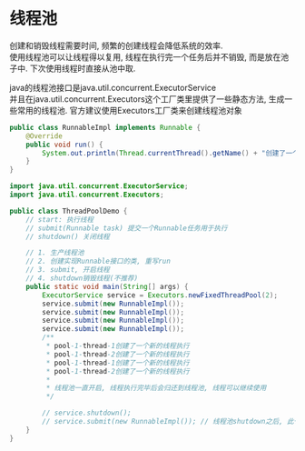 # 线程池

创建和销毁线程需要时间, 频繁的创建线程会降低系统的效率.  
使用线程池可以让线程得以复用, 线程在执行完一个任务后并不销毁, 而是放在池子中. 下次使用线程时直接从池中取.  

java的线程池接口是java.util.concurrent.ExecutorService  
并且在java.util.concurrent.Executors这个工厂类里提供了一些静态方法, 生成一些常用的线程池. 
官方建议使用Executors工厂类来创建线程池对象    

```java
public class RunnableImpl implements Runnable {
    @Override
    public void run() {
        System.out.println(Thread.currentThread().getName() + "创建了一个新的线程执行");
    }
}
```  

```java
import java.util.concurrent.ExecutorService;
import java.util.concurrent.Executors;

public class ThreadPoolDemo {
    // start: 执行线程
    // submit(Runnable task) 提交一个Runnable任务用于执行
    // shutdown() 关闭线程

    // 1. 生产线程池
    // 2. 创建实现Runnable接口的类, 重写run
    // 3. submit, 开启线程
    // 4. shutdown销毁线程(不推荐)
    public static void main(String[] args) {
        ExecutorService service = Executors.newFixedThreadPool(2);
        service.submit(new RunnableImpl());
        service.submit(new RunnableImpl());
        service.submit(new RunnableImpl());
        service.submit(new RunnableImpl());
        /**
         * pool-1-thread-1创建了一个新的线程执行
         * pool-1-thread-2创建了一个新的线程执行
         * pool-1-thread-1创建了一个新的线程执行
         * pool-1-thread-2创建了一个新的线程执行
         *
         * 线程池一直开启, 线程执行完毕后会归还到线程池, 线程可以继续使用
         */

        // service.shutdown();
        // service.submit(new RunnableImpl()); // 线程池shutdown之后, 此句crash
    }
}
```